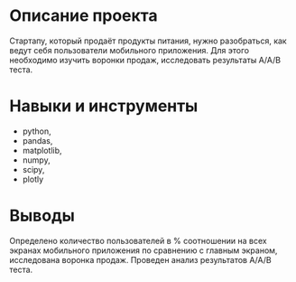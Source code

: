 # Описание проекта
Cтартапу, который продаёт продукты питания, нужно разобраться, как ведут себя пользователи мобильного приложения. Для этого необходимо изучить воронки продаж, исследовать результаты А/А/В теста.

# Навыки и инструменты
* python, 
* pandas, 
* matplotlib,
* numpy,
* scipy,
* plotly

# Выводы
Определено количество пользователей в % соотношении на всех экранах мобильного приложения по сравнению с главным экраном, исследована воронка продаж. Проведен анализ результатов А/А/В теста.
